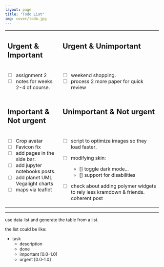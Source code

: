 ```yaml
---
layout: page
title: "Todo List"
img: cover/todo.jpg
---
```

<style>table tr td {  vertical-align:top;}</style>

<table>
 <tr>
  <td>  
   
## Urgent & Important 
</td><td>

## Urgent & Unimportant
</td>
 </tr>
 <tr><td>
  
  - [ ] assignment 2
  - [ ] notes for weeks 2-4 of course.
  </td><td> 
  
  - [ ] weekend shopping.
  - [ ] process 2 more paper for quick review
</td></tr><tr><td>   

## Important & Not urgent
</td><td>

## Unimportant & Not urgent
</td></tr><tr><td>
  
- [ ] Crop avatar
- [ ] Favicon fix
- [ ] add pages in the side bar.
- [ ] add jupyter notebooks posts.
- [ ] add planet UML Vegalight charts
- [ ] maps via leaflet

</td><td>  

- [ ] script to optimize images so they load faster.

- [ ] modifying skin: 
  - [] toggle dark mode...
  - [] support for disabilities
- [ ] check about adding polymer widgets to rely less kramdown & friends.
coherent post
  
</td></tr></table>

<hr>
 

use data list and generate the table from a list.

the list could be like:
- task
  - description
  - done
  - important [0.0-1.0]
  - urgent    [0.0-1.0]